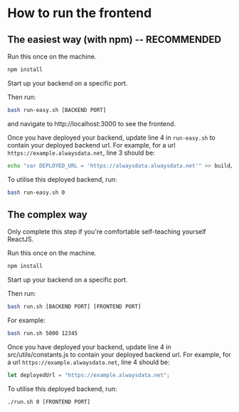 # How to run the frontend

## The easiest way (with npm) -- RECOMMENDED

Run this once on the machine.
```bash
npm install
```

Start up your backend on a specific port.

Then run:
```bash
bash run-easy.sh [BACKEND PORT]
```
and navigate to http://localhost:3000 to see the frontend.

Once you have deployed your backend, update line 4 in `run-easy.sh` to contain your deployed backend url. For example, for a url `https://example.alwaysdata.net`, line 3 should be:
```bash
echo "var DEPLOYED_URL = 'https://alwaysdata.alwaysdata.net'" >> build/config.js
```

To utilise this deployed backend, run:
```bash
bash run-easy.sh 0
```

## The complex way

Only complete this step if you're comfortable self-teaching yourself ReactJS.

Run this once on the machine.
```bash
npm install
```

Start up your backend on a specific port.

Then run:
```bash
bash run.sh [BACKEND PORT] [FRONTEND PORT]
```

For example:
```bash
bash run.sh 5000 12345
```

Once you have deployed your backend, update line 4 in src/utils/constants.js to contain your deployed backend url. For example, for a url `https://example.alwaysdata.net`, line 4 should be:
```javascript
let deployedUrl = "https://example.alwaysdata.net";
```

To utilise this deployed backend, run:
```bash
./run.sh 0 [FRONTEND PORT]
```
